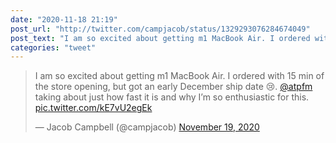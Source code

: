 ```yaml
---
date: "2020-11-18 21:19"
post_url: "http://twitter.com/campjacob/status/1329293076284674049"
post_text: "I am so excited about getting m1 MacBook Air. I ordered with 15 min of the store opening, but got an early December ship date 😢. ⁦@atpfm⁩ taking about just how fast it is and why I’m so enthusiastic for this. https://t.co/kE7vU2egEk"
categories: "tweet"
---
```


<blockquote class="twitter-tweet"><p lang="en" dir="ltr">I am so excited about getting m1 MacBook Air. I ordered with 15 min of the store opening, but got an early December ship date 😢. ⁦<a href="https://twitter.com/atpfm?ref_src=twsrc%5Etfw">@atpfm</a>⁩ taking about just how fast it is and why I’m so enthusiastic for this. <a href="https://t.co/kE7vU2egEk">pic.twitter.com/kE7vU2egEk</a></p>&mdash; Jacob Campbell (@campjacob) <a href="https://twitter.com/campjacob/status/1329293076284674049?ref_src=twsrc%5Etfw">November 19, 2020</a></blockquote> <script async src="https://platform.twitter.com/widgets.js" charset="utf-8"></script> 
